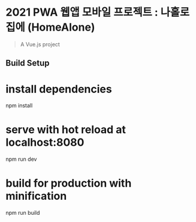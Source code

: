 # 2021 PWA 웹앱 모바일 프로젝트 : 나홀로집에 (HomeAlone)

> A Vue.js project

## Build Setup

# install dependencies
npm install

# serve with hot reload at localhost:8080
npm run dev

# build for production with minification
npm run build

